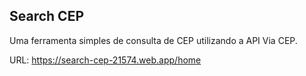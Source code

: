 ## Search CEP 

Uma ferramenta simples de consulta de CEP utilizando a API Via CEP. 

URL: https://search-cep-21574.web.app/home
